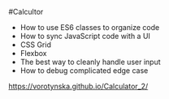 #Calcultor

- How to use ES6 classes to organize code
- How to sync JavaScript code with a UI
- CSS Grid
- Flexbox
- The best way to cleanly handle user input
- How to debug complicated edge case



https://vorotynska.github.io/Calculator_2/